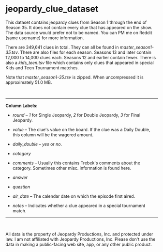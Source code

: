 # jeopardy_clue_dataset

This dataset contains jeopardy clues from Season 1 through the end of
Season 35. It does not contain every clue that has appeared on the
show. The data source would prefer not to be named. You can PM me on 
Reddit (same username) for more information.

There are 349,641 clues in total. They can all be found in 
*master_season1-35.tsv*. There are also files for each season. 
Seasons 13 and later contain 12,000 to 14,000 clues each. Seasons 12 
and earlier contain fewer. There is also a *kids_teen.tsv* file 
which contains only clues that appeared in special Kids and Teen 
Tournament matches.

Note that *master_season1-35.tsv* is zipped. When uncompressed it
is approximately 51.0 MB.

<br />

---

**Column Labels:**

- *round* – *1* for Single Jeopardy, *2* for Double Jeopardy, 
*3* for Final Jeopardy.

- *value* – The clue's value on the board. If the clue was a Daily
Double, this column will be the wagered amount.

- *daily_double* – *yes* or *no*.

- *category*

- *comments* – Usually this contains Trebek's comments about the
category. Sometimes other misc. information is found here.

- *answer*

- *question*

- *air_date* – The calendar date on which the episode first aired.

- *notes* – Indicates whether a clue appeared in a special tournament
match.

---

<br />

All data is the property of Jeopardy Productions, Inc. and 
protected under law. I am not affiliated with Jeopardy Productions, 
Inc. Please don't use the data in making a public-facing web site, app, 
or any other public product.